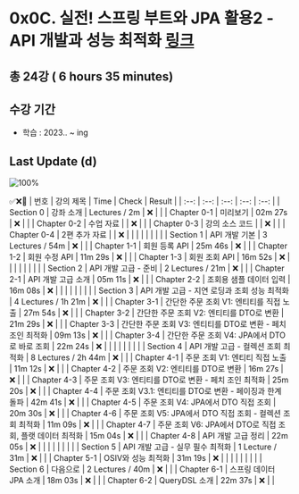 # 0x0C. 실전! 스프링 부트와 JPA 활용2 - API 개발과 성능 최적화 [링크](https://www.inflearn.com/course/%EC%8A%A4%ED%94%84%EB%A7%81%EB%B6%80%ED%8A%B8-JPA-API%EA%B0%9C%EB%B0%9C-%EC%84%B1%EB%8A%A5%EC%B5%9C%EC%A0%81%ED%99%94)

## 총 24강 ( 6 hours 35 minutes)

## 수강 기간 
- 학습          : 2023.. ~ ing

## Last Update (d)    

![100%](https://progress-bar.dev/0/?scale=24&title=progress&width=500&color=babaca&suffix=/24)

✅❌:hammer:
| 번호 | 강의 제목 | Time | Check | Result |
| :--: | :--: | :--: | :--: | :--: |
| Section 0 | 강좌 소개 |  Lectures / 2m | ❌ |  |
| Chapter 0-1 | 미리보기 | 02m 27s | ❌ | |
| Chapter 0-2 | 수업 자료 |  | ❌ | |
| Chapter 0-3 | 강의 소스 코드 |  | ❌ | | 
| Chapter 0-4 | 2편 추가 자료 |  | ❌ | | 
| | | | | |
| Section 1 | API 개발 기본 | 3 Lectures / 54m | ❌ | |
| Chapter 1-1 | 회원 등록 API | 25m 46s | ❌ | | 
| Chapter 1-2 | 회원 수정 API | 11m 29s | ❌ | |
| Chapter 1-3 | 회원 조회 API | 16m 52s | ❌ | | 
| | | | | |
| Section 2 | API 개발 고급 - 준비 | 2 Lectures / 21m | ❌ | |
| Chapter 2-1 | API 개발 고급 소개 | 05m 11s | ❌ | | 
| Chapter 2-2 | 조회용 샘플 데이터 입력 | 16m 08s | ❌ | |
| | | | | |
| Section 3 | API 개발 고급 - 지연 로딩과 조회 성능 최적화 | 4 Lectures / 1h 21m | ❌ | |
| Chapter 3-1 | 간단한 주문 조회 V1: 엔티티를 직접 노출 | 27m 54s | ❌ | | 
| Chapter 3-2 | 간단한 주문 조회 V2: 엔티티를 DTO로 변환 | 21m 29s | ❌ | |
| Chapter 3-3 | 간단한 주문 조회 V3: 엔티티를 DTO로 변환 - 페치 조인 최적화 | 09m 13s | ❌ | | 
| Chapter 3-4 | 간단한 주문 조회 V4: JPA에서 DTO로 바로 조회 | 22m 24s | ❌ | | 
| | | | | |
| Section 4 | API 개발 고급 - 컬렉션 조회 최적화 | 8 Lectures / 2h 44m | ❌ | | 
| Chapter 4-1 | 주문 조회 V1: 엔티티 직접 노출 | 11m 12s | ❌ | | 
| Chapter 4-2 | 주문 조회 V2: 엔티티를 DTO로 변환 | 16m 27s | ❌ | | 
| Chapter 4-3 | 주문 조회 V3: 엔티티를 DTO로 변환 - 페치 조인 최적화 | 25m 20s | ❌ | | 
| Chapter 4-4 | 주문 조회 V3.1: 엔티티를 DTO로 변환 - 페이징과 한계 돌파 | 42m 41s | ❌ | | 
| Chapter 4-5 | 주문 조회 V4: JPA에서 DTO 직접 조회 | 20m 30s | ❌ | | 
| Chapter 4-6 | 주문 조회 V5: JPA에서 DTO 직접 조회 - 컬렉션 조회 최적화 | 11m 09s | ❌ | | 
| Chapter 4-7 | 주문 조회 V6: JPA에서 DTO로 직접 조회, 플랫 데이터 최적화 | 15m 04s | ❌ | | 
| Chapter 4-8 | API 개발 고급 정리 | 22m 05s | ❌ | | 
| | | | | |
| Section 5 | API 개발 고급 - 실무 필수 최적화 | 1 Lecture / 31m | ❌ | | 
| Chapter 5-1 | OSIV와 성능 최적화 | 31m 19s | ❌ | | 
| | | | | |
| Section 6 | 다음으로 | 2 Lectures / 40m | ❌ | | 
| Chapter 6-1 | 스프링 데이터 JPA 소개 | 18m 03s | ❌ | | 
| Chapter 6-2 | QueryDSL 소개 | 22m 37s | ❌ | | 
